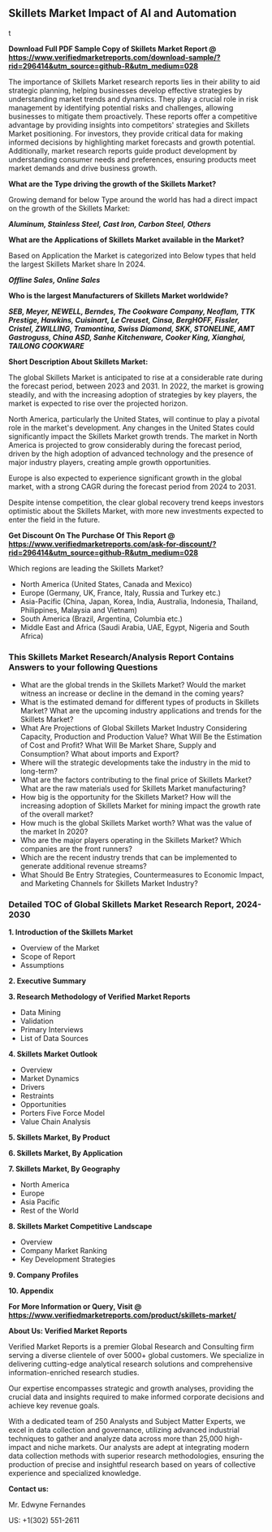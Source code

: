 <h2>Skillets Market Impact of AI and Automation</h2>t</p><p id="" class=""><strong>Download Full PDF Sample Copy of Skillets Market Report @ <a href="https://www.verifiedmarketreports.com/download-sample/?rid=296414&utm_source=github-R&utm_medium=028" target="_blank">https://www.verifiedmarketreports.com/download-sample/?rid=296414&utm_source=github-R&utm_medium=028</a></strong></p><p>The importance of&nbsp;Skillets Market research reports lies in their ability to aid strategic planning, helping businesses develop effective strategies by understanding market trends and dynamics. They play a crucial role in risk management by identifying potential risks and challenges, allowing businesses to mitigate them proactively. These reports offer a competitive advantage by providing insights into competitors' strategies and Skillets Market positioning. For investors, they provide critical data for making informed decisions by highlighting market forecasts and growth potential. Additionally, market research reports guide product development by understanding consumer needs and preferences, ensuring products meet market demands and drive business growth.</p><p><strong>What are the&nbsp;Type driving the growth of the Skillets Market?</strong></p><p id="" class="">Growing demand for below Type around the world has had a direct impact on the growth of the Skillets Market:</p><em><strong>Aluminum, Stainless Steel, Cast Iron, Carbon Steel, Others</strong></em></p><strong>What are the&nbsp;Applications&nbsp;of Skillets Market available in the Market?</strong></p><p id="" class="">Based on Application the Market is categorized into Below types that held the largest Skillets Market share In 2024.</p><em><strong>Offline Sales, Online Sales</strong></em></p><strong>Who is the largest Manufacturers of Skillets Market worldwide?</strong></p><p><em><strong>SEB, Meyer, NEWELL, Berndes, The Cookware Company, Neoflam, TTK Prestige, Hawkins, Cuisinart, Le Creuset, Cinsa, BergHOFF, Fissler, Cristel, ZWILLING, Tramontina, Swiss Diamond, SKK, STONELINE, AMT Gastroguss, China ASD, Sanhe Kitchenware, Cooker King, Xianghai, TAILONG COOKWARE</strong></em></p><p id="" class=""><strong>Short Description About Skillets Market:</strong></p><p>The global Skillets Market is anticipated to rise at a considerable rate during the forecast period, between 2023 and 2031. In 2022, the market is growing steadily, and with the increasing adoption of strategies by key players, the market is expected to rise over the projected horizon.</p><p>North America, particularly the United States, will continue to play a pivotal role in the market's development. Any changes in the United States could significantly impact the Skillets Market growth trends. The market in North America is projected to grow considerably during the forecast period, driven by the high adoption of advanced technology and the presence of major industry players, creating ample growth opportunities.</p><p>Europe is also expected to experience significant growth in the global market, with a strong CAGR during the forecast period from 2024 to 2031.</p><p>Despite intense competition, the clear global recovery trend keeps investors optimistic about the Skillets Market, with more new investments expected to enter the field in the future.</p><p id="" class=""><strong>Get Discount On The Purchase Of This Report @ <a href="https://www.verifiedmarketreports.com/ask-for-discount/?rid=296414&utm_source=github-R&utm_medium=028" target="_blank">https://www.verifiedmarketreports.com/ask-for-discount/?rid=296414&utm_source=github-R&utm_medium=028</a></strong></p>Which regions are leading the Skillets Market?</p><ul><li>North America (United States, Canada and Mexico)</li><li>Europe (Germany, UK, France, Italy, Russia and Turkey etc.)</li><li>Asia-Pacific (China, Japan, Korea, India, Australia, Indonesia, Thailand, Philippines, Malaysia and Vietnam)</li><li>South America (Brazil, Argentina, Columbia etc.)</li><li>Middle East and Africa (Saudi Arabia, UAE, Egypt, Nigeria and South Africa)</li></ul><h3 id="" class="">This Skillets Market Research/Analysis Report Contains Answers to your following Questions</h3><ul><li>What are the global trends in the Skillets Market? Would the market witness an increase or decline in the demand in the coming years?</li><li>What is the estimated demand for different types of products in Skillets Market? What are the upcoming industry applications and trends for the Skillets Market?</li><li>What Are Projections of Global Skillets Market Industry Considering Capacity, Production and Production Value? What Will Be the Estimation of Cost and Profit? What Will Be Market Share, Supply and Consumption? What about imports and Export?</li><li>Where will the strategic developments take the industry in the mid to long-term?</li><li>What are the factors contributing to the final price of Skillets Market? What are the raw materials used for Skillets Market manufacturing?</li><li>How big is the opportunity for the Skillets Market? How will the increasing adoption of Skillets Market for mining impact the growth rate of the overall market?</li><li>How much is the global Skillets Market worth? What was the value of the market In 2020?</li><li>Who are the major players operating in the Skillets Market? Which companies are the front runners?</li><li>Which are the recent industry trends that can be implemented to generate additional revenue streams?</li><li>What Should Be Entry Strategies, Countermeasures to Economic Impact, and Marketing Channels for Skillets Market Industry?</li></ul><h3 id="" class="">Detailed TOC of Global Skillets Market Research Report, 2024-2030</h3><p id="" class=""><strong>1. Introduction of the Skillets Market</strong></p><ul><li>Overview of the Market</li><li>Scope of Report</li><li>Assumptions</li></ul><p id="" class=""><strong>2. Executive Summary</strong></p><p id="" class=""><strong>3. Research Methodology of Verified Market Reports</strong></p><ul><li>Data Mining</li><li>Validation</li><li>Primary Interviews</li><li>List of Data Sources</li></ul><p id="" class=""><strong>4. Skillets Market Outlook</strong></p><ul><li>Overview</li><li>Market Dynamics</li><li>Drivers</li><li>Restraints</li><li>Opportunities</li><li>Porters Five Force Model</li><li>Value Chain Analysis</li></ul><p id="" class=""><strong>5. Skillets Market, By Product</strong></p><p id="" class=""><strong>6. Skillets Market, By Application</strong></p><p id="" class=""><strong>7. Skillets Market, By Geography</strong></p><ul><li>North America</li><li>Europe</li><li>Asia Pacific</li><li>Rest of the World</li></ul><p id="" class=""><strong>8. Skillets Market Competitive Landscape</strong></p><ul><li>Overview</li><li>Company Market Ranking</li><li>Key Development Strategies</li></ul><p id="" class=""><strong>9. Company Profiles</strong></p><p id="" class=""><strong>10. Appendix</strong></p><p id="" class=""><strong>For More Information or Query, Visit @ <a href="https://www.verifiedmarketreports.com/product/skillets-market/" target="_blank">https://www.verifiedmarketreports.com/product/skillets-market/</a></strong></p><p id="" class=""><strong>About Us: Verified Market Reports</strong></p><p id="" class="">Verified Market Reports is a premier Global Research and Consulting firm serving a diverse clientele of over 5000+ global customers. We specialize in delivering cutting-edge analytical research solutions and comprehensive information-enriched research studies.</p><p id="" class="">Our expertise encompasses strategic and growth analyses, providing the crucial data and insights required to make informed corporate decisions and achieve key revenue goals.</p><p id="" class="">With a dedicated team of 250 Analysts and Subject Matter Experts, we excel in data collection and governance, utilizing advanced industrial techniques to gather and analyze data across more than 25,000 high-impact and niche markets. Our analysts are adept at integrating modern data collection methods with superior research methodologies, ensuring the production of precise and insightful research based on years of collective experience and specialized knowledge.</p><p id="" class=""><strong>Contact us:</strong></p><p id="" class="">Mr. Edwyne Fernandes</p><p id="" class="">US: +1(302) 551-2611</p>